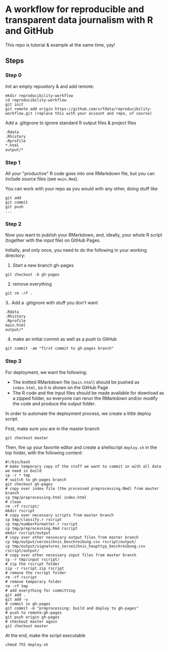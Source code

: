 # A workflow for reproducible and transparent data journalism with R and GitHub

This repo is tutorial & example at the same time, yay!

## Steps

### Step 0

Init an empty repository & and add remote:
```
mkdir reproducibility-workflow
cd reproducibility-workflow
git init
git remote add origin https://github.com/srfdata/reproducibility-workflow.git (replace this with your account and repo, of course)
```

Add a .gitignore to ignore standard R output files & project files
```
.Rdata
.Rhistory
.Rprofile
*.html
output/*
```

### Step 1

All your "productive" R code goes into one RMarkdown file, but you can include source files (see `main.Rmd`).

You can work with your repo as you would with any other, doing stuff like
```
git add
git commit
git push
...
```

### Step 2

Now you want to publish your RMarkdown, and, ideally, your whole R script (together with the input file) on GitHub Pages. 

Initially, and only once, you need to do the following in your working directory:

1. Start a new branch gh-pages

```
git checkout -b gh-pages
```

2. remove everything 
```
git rm -rf .
```

3.. Add a .gitignore with stuff you don't want
```
.Rdata
.Rhistory
.Rprofile
main.html
output/*
```

4. make an initial commit as well as a push to GitHub
```
git commit -am "first commit to gh-pages branch"
```

### Step 3
For deployment, we want the following: 

* The knitted RMarkdown file (`main.html`) should be pushed as `ìndex.html`, so it is shown on the GitHub Page
* The R code and the input files should be made available for download as a zipped folder, so everyone can rerun the RMarkdown and/or modify the code and produce the output folder.

In order to automate the deployment process, we create a little deploy script.

First, make sure you are in the master branch
```
git checkout master
```

Then, fire up your favorite editor and create a shellscript `deploy.sh` in the top folder, with the following content:

```
#!/bin/bash
# make temporary copy of the stuff we want to commit in with all data we need in build
cp -r * tmp
# switch to gh-pages branch
git checkout gh-pages
# copy over index file (the processed preprocessing.Rmd) from master branch
cp tmp/preprocessing.html index.html
# clean
rm -rf rscript/
mkdir rscript
# copy over necessary scripts from master branch 
cp tmp/classify.r rscript
cp tmp/numberFormatter.r rscript
cp tmp/preprocessing.Rmd rscript
mkdir rscript/output
# copy over other nessecary output files from master branch
cp tmp/output/verzeichnis_beschreibung.csv rscript/output/
cp tmp/output/signatures_verzeichnis_haupttyp_beschreibung.csv rscript/output/
# copy over other necessary input files from master branch
cp -r tmp/input rscript/
# zip the rscript folder
zip -r rscript.zip rscript
# remove the rscript folder
rm -rf rscript
# remove temporary folder
rm -rf tmp
# add everything for committing
git add .
git add -u
# commit in gh-pages
git commit -m "preprocessing: build and deploy to gh-pages"
# push to remote:gh-pages
git push origin gh-pages 
# checkout master again
git checkout master

```
At the end, make the script executable 
```
chmod 755 deploy.sh
```